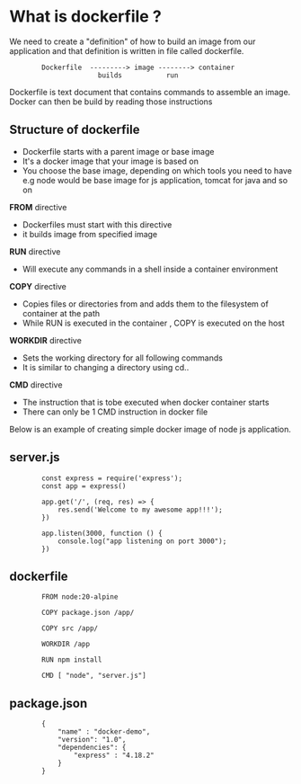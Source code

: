 # What is dockerfile ? 

We need to create a "definition" of how to build an image from our application and that definition is written in file called dockerfile.


            Dockerfile  ---------> image --------> container
                          builds           run


Dockerfile is text document that contains commands to assemble an image.
Docker can then be build by reading those instructions

## Structure of dockerfile

- Dockerfile starts with a parent image or base image
- It's a docker image that your image is based on
- You choose the base image, depending on which tools you need to have e.g node would be base image for js application, tomcat for java and  so on 

**FROM** directive
- Dockerfiles must start with this directive
- it builds image from specified image

**RUN** directive
- Will execute any commands in a shell inside a container environment

**COPY** directive
- Copies files or directories from <src> and adds them to the filesystem of container at the path <dest>
- While RUN is executed in the container , COPY is executed on the host

**WORKDIR** directive
- Sets the working directory for all following commands 
- It is similar to changing a directory using cd..

**CMD** directive
- The instruction that is tobe executed when docker container starts
- There can only be 1 CMD instruction in docker file


Below is an example of creating simple docker image of node js application.

**server.js**
--------------

            const express = require('express');
            const app = express()

            app.get('/', (req, res) => {
                res.send('Welcome to my awesome app!!!');
            })

            app.listen(3000, function () {
                console.log("app listening on port 3000");
            })


**dockerfile**
--------------

            FROM node:20-alpine

            COPY package.json /app/

            COPY src /app/

            WORKDIR /app

            RUN npm install

            CMD [ "node", "server.js"]



**package.json**
----------------

            {
                "name" : "docker-demo",
                "version": "1.0",
                "dependencies": {
                    "express" : "4.18.2"
                }
            }